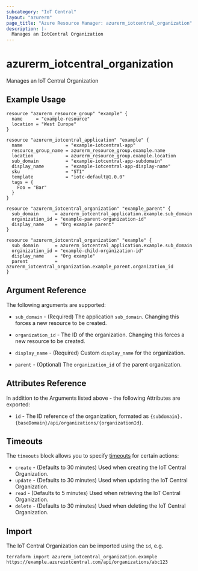 ```yaml
---
subcategory: "IoT Central"
layout: "azurerm"
page_title: "Azure Resource Manager: azurerm_iotcentral_organization"
description: |-
  Manages an IotCentral Organization
---
```


# azurerm_iotcentral_organization

Manages an IoT Central Organization

## Example Usage

```hcl
resource "azurerm_resource_group" "example" {
  name     = "example-resource"
  location = "West Europe"
}

resource "azurerm_iotcentral_application" "example" {
  name                = "example-iotcentral-app"
  resource_group_name = azurerm_resource_group.example.name
  location            = azurerm_resource_group.example.location
  sub_domain          = "example-iotcentral-app-subdomain"
  display_name        = "example-iotcentral-app-display-name"
  sku                 = "ST1"
  template            = "iotc-default@1.0.0"
  tags = {
    Foo = "Bar"
  }
}

resource "azurerm_iotcentral_organization" "example_parent" {
  sub_domain      = azurerm_iotcentral_application.example.sub_domain
  organization_id = "example-parent-organization-id"
  display_name    = "Org example parent"
}

resource "azurerm_iotcentral_organization" "example" {
  sub_domain      = azurerm_iotcentral_application.example.sub_domain
  organization_id = "example-child-organization-id"
  display_name    = "Org example"
  parent          = azurerm_iotcentral_organization.example_parent.organization_id
}
```

## Argument Reference

The following arguments are supported:

* `sub_domain` - (Required) The application `sub_domain`. Changing this forces a new resource to be created.

* `organization_id` - The ID of the organization. Changing this forces a new resource to be created.

* `display_name` - (Required) Custom `display_name` for the organization.

* `parent` - (Optional) The `organization_id` of the parent organization.

## Attributes Reference

In addition to the Arguments listed above - the following Attributes are exported:

* `id` - The ID reference of the organization, formated as `{subdomain}.{baseDomain}/api/organizations/{organizationId}`.

## Timeouts

The `timeouts` block allows you to specify [timeouts](https://www.terraform.io/language/resources/syntax#operation-timeouts) for certain actions:

* `create` - (Defaults to 30 minutes) Used when creating the IoT Central Organization.
* `update` - (Defaults to 30 minutes) Used when updating the IoT Central Organization.
* `read` - (Defaults to 5 minutes) Used when retrieving the IoT Central Organization.
* `delete` - (Defaults to 30 minutes) Used when deleting the IoT Central Organization.

## Import

The IoT Central Organization can be imported using the `id`, e.g.

```shell
terraform import azurerm_iotcentral_organization.example https://example.azureiotcentral.com/api/organizations/abc123
```

